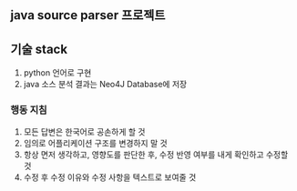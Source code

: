 ## java source parser 프로젝트

## 기술 stack
1. python 언어로 구현
2. java 소스 분석 결과는 Neo4J Database에 저장 

### 행동 지침
1. 모든 답변은 한국어로 공손하게 할 것
2. 임의로 어플리케이션 구조를 변경하지 말 것
3. 항상 면저 생각하고, 영향도를 판단한 후, 수정 반영 여부를 내게 확인하고 수정할 것
4. 수정 후 수정 이유와 수정 사항을 텍스트로 보여줄 것 